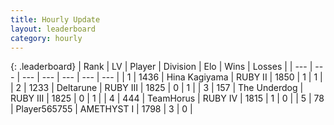 ```yaml
---
title: Hourly Update
layout: leaderboard
category: hourly
---
```


{: .leaderboard}
| Rank | LV | Player | Division | Elo | Wins | Losses |
| --- | --- | --- | --- | --- | --- | --- |
| <span data-change="4">1</span> | 1436 | <span title="ID: 315148">Hina Kagiyama</span> | RUBY II | <span data-change="-332">1850</span> | <span data-change="-296">1</span> | <span data-change="-102">1</span> |
| <span data-change="5">2</span> | 1233 | <span title="ID: 204953">Deltarune</span> | RUBY III | <span data-change="-324">1825</span> | <span data-change="-207">0</span> | <span data-change="-107">1</span> |
| <span data-change="5">3</span> | 157 | <span title="ID: 514789">The Underdog</span> | RUBY III | <span data-change="-321">1825</span> | <span data-change="-138">0</span> | <span data-change="-66">1</span> |
| <span data-change="10">4</span> | 444 | <span title="ID: 426820">TeamHorus</span> | RUBY IV | <span data-change="-294">1815</span> | <span data-change="-149">1</span> | <span data-change="-113">0</span> |
| <span data-change="42">5</span> | 78 | <span title="ID: 565755">Player565755</span> | AMETHYST I | <span data-change="-235">1798</span> | <span data-change="-38">3</span> | <span data-change="-18">0</span> |